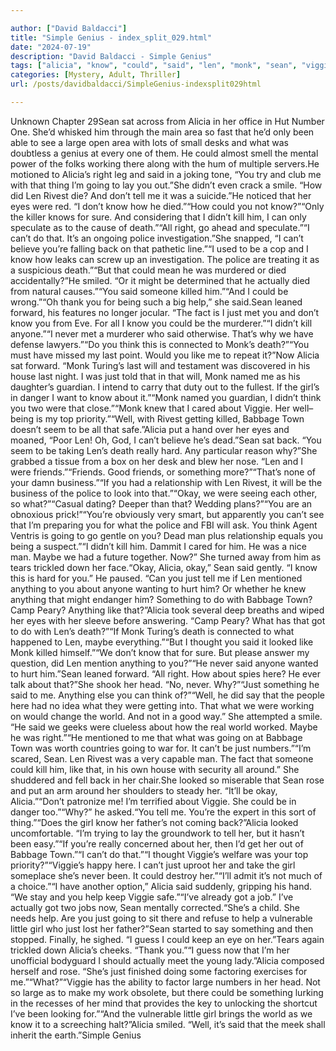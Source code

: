 ```yaml
---

author: ["David Baldacci"]
title: "Simple Genius - index_split_029.html"
date: "2024-07-19"
description: "David Baldacci - Simple Genius"
tags: ["alicia", "know", "could", "said", "len", "monk", "sean", "viggie", "going", "girl", "something", "anything", "rivest", "tell", "eye", "kill", "police", "back", "help", "never", "think", "death", "like", "babbage", "okay"]
categories: [Mystery, Adult, Thriller]
url: /posts/davidbaldacci/SimpleGenius-indexsplit029html

---
```



Unknown
Chapter 29Sean sat across from Alicia in her office in Hut Number One. She’d whisked him through the main area so fast that he’d only been able to see a large open area with lots of small desks and what was doubtless a genius at every one of them. He could almost smell the mental power of the folks working there along with the hum of multiple servers.He motioned to Alicia’s right leg and said in a joking tone, “You try and club me with that thing I’m going to lay you out.”She didn’t even crack a smile. “How did Len Rivest die? And don’t tell me it was a suicide.”He noticed that her eyes were red. “I don’t know how he died.”“How could you not know?”“Only the killer knows for sure. And considering that I didn’t kill him, I can only speculate as to the cause of death.”“All right, go ahead and speculate.”“I can’t do that. It’s an ongoing police investigation.”She snapped, “I can’t believe you’re falling back on that pathetic line.”“I used to be a cop and I know how leaks can screw up an investigation. The police are treating it as a suspicious death.”“But that could mean he was murdered or died accidentally?”He smiled. “Or it might be determined that he actually died from natural causes.”“You said someone killed him.”“And I could be wrong.”“Oh thank you for being such a big help,” she said.Sean leaned forward, his features no longer jocular. “The fact is I just met you and don’t know you from Eve. For all I know you could be the murderer.”“I didn’t kill anyone.”“I never met a murderer who said otherwise. That’s why we have defense lawyers.”“Do you think this is connected to Monk’s death?”“You must have missed my last point. Would you like me to repeat it?”Now Alicia sat forward. “Monk Turing’s last will and testament was discovered in his house last night. I was just told that in that will, Monk named me as his daughter’s guardian. I intend to carry that duty out to the fullest. If the girl’s in danger I want to know about it.”“Monk named you guardian, I didn’t think you two were that close.”“Monk knew that I cared about Viggie. Her well–being is my top priority.”“Well, with Rivest getting killed, Babbage Town doesn’t seem to be all that safe.”Alicia put a hand over her eyes and moaned, “Poor Len! Oh, God, I can’t believe he’s dead.”Sean sat back. “You seem to be taking Len’s death really hard. Any particular reason why?”She grabbed a tissue from a box on her desk and blew her nose. “Len and I were friends.”“Friends. Good friends, or something more?”“That’s none of your damn business.”“If you had a relationship with Len Rivest, it will be the business of the police to look into that.”“Okay, we were seeing each other, so what?”“Casual dating? Deeper than that? Wedding plans?”“You are an obnoxious prick!”“You’re obviously very smart, but apparently you can’t see that I’m preparing you for what the police and FBI will ask. You think Agent Ventris is going to go gentle on you? Dead man plus relationship equals you being a suspect.”“I didn’t kill him. Dammit I cared for him. He was a nice man. Maybe we had a future together. Now?” She turned away from him as tears trickled down her face.“Okay, Alicia, okay,” Sean said gently. “I know this is hard for you.” He paused. “Can you just tell me if Len mentioned anything to you about anyone wanting to hurt him? Or whether he knew anything that might endanger him? Something to do with Babbage Town? Camp Peary? Anything like that?”Alicia took several deep breaths and wiped her eyes with her sleeve before answering. “Camp Peary? What has that got to do with Len’s death?”“If Monk Turing’s death is connected to what happened to Len, maybe everything.”“But I thought you said it looked like Monk killed himself.”“We don’t know that for sure. But please answer my question, did Len mention anything to you?”“He never said anyone wanted to hurt him.”Sean leaned forward. “All right. How about spies here? He ever talk about that?”She shook her head. “No, never. Why?”“Just something he said to me. Anything else you can think of?”“Well, he did say that the people here had no idea what they were getting into. That what we were working on would change the world. And not in a good way.” She attempted a smile. “He said we geeks were clueless about how the real world worked. Maybe he was right.”“He mentioned to me that what was going on at Babbage Town was worth countries going to war for. It can’t be just numbers.”“I’m scared, Sean. Len Rivest was a very capable man. The fact that someone could kill him, like that, in his own house with security all around.” She shuddered and fell back in her chair.She looked so miserable that Sean rose and put an arm around her shoulders to steady her. “It’ll be okay, Alicia.”“Don’t patronize me! I’m terrified about Viggie. She could be in danger too.”“Why?” he asked.“You tell me. You’re the expert in this sort of thing.”“Does the girl know her father’s not coming back?”Alicia looked uncomfortable. “I’m trying to lay the groundwork to tell her, but it hasn’t been easy.”“If you’re really concerned about her, then I’d get her out of Babbage Town.”“I can’t do that.”“I thought Viggie’s welfare was your top priority?”“Viggie’s happy here. I can’t just uproot her and take the girl someplace she’s never been. It could destroy her.”“I’ll admit it’s not much of a choice.”“I have another option,” Alicia said suddenly, gripping his hand. “We stay and you help keep Viggie safe.”“I’ve already got a job.” I’ve actually got two jobs now, Sean mentally corrected.“She’s a child. She needs help. Are you just going to sit there and refuse to help a vulnerable little girl who just lost her father?”Sean started to say something and then stopped. Finally, he sighed. “I guess I could keep an eye on her.”Tears again trickled down Alicia’s cheeks. “Thank you.”“I guess now that I’m her unofficial bodyguard I should actually meet the young lady.”Alicia composed herself and rose. “She’s just finished doing some factoring exercises for me.”“What?”“Viggie has the ability to factor large numbers in her head. Not so large as to make my work obsolete, but there could be something lurking in the recesses of her mind that provides the key to unlocking the shortcut I’ve been looking for.”“And the vulnerable little girl brings the world as we know it to a screeching halt?”Alicia smiled. “Well, it’s said that the meek shall inherit the earth.”Simple Genius
